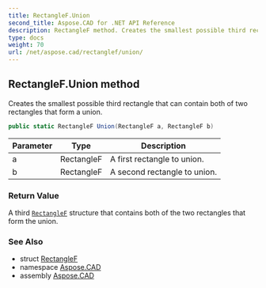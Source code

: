 ```yaml
---
title: RectangleF.Union
second_title: Aspose.CAD for .NET API Reference
description: RectangleF method. Creates the smallest possible third rectangle that can contain both of two rectangles that form a union
type: docs
weight: 70
url: /net/aspose.cad/rectanglef/union/
---
```

## RectangleF.Union method

Creates the smallest possible third rectangle that can contain both of two rectangles that form a union.

```csharp
public static RectangleF Union(RectangleF a, RectangleF b)
```

| Parameter | Type | Description |
| --- | --- | --- |
| a | RectangleF | A first rectangle to union. |
| b | RectangleF | A second rectangle to union. |

### Return Value

A third [`RectangleF`](../) structure that contains both of the two rectangles that form the union.

### See Also

* struct [RectangleF](../)
* namespace [Aspose.CAD](../../../aspose.cad/)
* assembly [Aspose.CAD](../../../)


